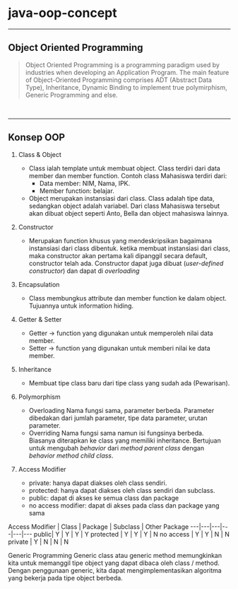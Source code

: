 # __java-oop-concept__

<hr>

## Object Oriented Programming 

> Object Oriented Programming is a programming paradigm used by industries when developing an Application Program. The main feature of Object-Oriented Programming comprises ADT (Abstract Data Type), Inheritance, Dynamic Binding to implement true polymirphism, Generic Programming and else.

<br>
<hr>

## Konsep OOP

1. Class & Object

	- Class ialah template untuk membuat object. Class terdiri dari data member dan member function. Contoh class Mahasiswa terdiri dari:
		- Data member: NIM, Nama, IPK.
		- Member function: belajar.
	- Object merupakan instansiasi dari class.
	Class adalah tipe data, sedangkan object adalah variabel. Dari class Mahasiswa tersebut akan dibuat object seperti Anto, Bella dan object mahasiswa lainnya.

2. Constructor 
	- Merupakan function khusus yang mendeskripsikan bagaimana instansiasi dari class dibentuk.
	ketika membuat instansiasi dari class, maka  constructor akan pertama kali dipanggil secara default, constructor telah ada. Constructor dapat juga dibuat (*user-defined constructor*) dan dapat di *overloading*

3. Encapsulation 
	- Class membungkus attribute dan member function ke dalam object. Tujuannya untuk information hiding.

4. Getter & Setter
	- Getter -> function yang digunakan untuk memperoleh nilai data member.
	- Setter -> function yang digunakan untuk memberi nilai ke data member.

5. Inheritance
	- Membuat tipe class baru dari tipe class yang sudah ada (Pewarisan).

6. Polymorphism
	- Overloading
	   Nama fungsi sama, parameter berbeda. Parameter dibedakan dari jumlah parameter, tipe data parameter, urutan parameter.
	- Overriding
	   Nama fungsi sama namun isi fungsinya berbeda. Biasanya diterapkan ke class yang memiliki inheritance. Bertujuan untuk mengubah *behavior* dari *method parent class* dengan *behavior method child class*.



7. Access Modifier
	- private: hanya dapat diakses oleh class sendiri.
	- protected: hanya dapat diakses oleh class sendiri dan subclass.
	- public: dapat di akses ke semua class dan package
	- no access modifier: dapat di akses pada class dan package yang sama

Access Modifier | Class | Package | Subclass | Other Package
---|---|---|---|---|---
public|	Y |	Y |	Y |	Y 
protected |	Y |	Y |	Y |	N
no access |	Y |	Y |	N |	N
private | Y | N | N | N





Generic Programming
Generic class atau generic method memungkinkan kita untuk memanggil tipe object yang dapat dibaca oleh class / method.
Dengan penggunaan generic, kita dapat mengimplementasikan algoritma yang bekerja pada tipe object berbeda.
